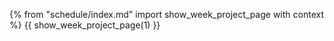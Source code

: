 {% from "schedule/index.md" import show_week_project_page with context %}
{{ show_week_project_page(1) }}
